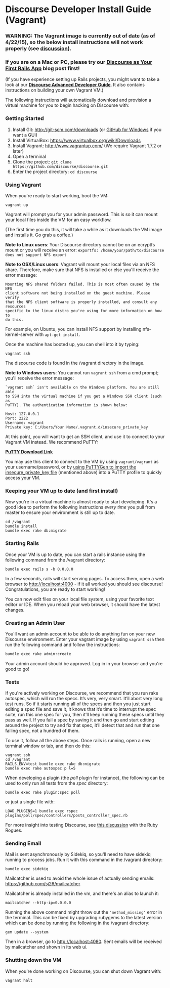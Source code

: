 # Discourse Developer Install Guide (Vagrant)

### WARNING: The Vagrant image is currently out of date (as of 4/22/15), so the below install instructions will not work properly (see [discussion](https://meta.discourse.org/t/localhost-createqueuedposts-error/27715/6)).

### If you are on a Mac or PC, please try our [Discourse as Your First Rails App](http://blog.discourse.org/2013/04/discourse-as-your-first-rails-app/) blog post first!

(If you have experience setting up Rails projects, you might want to take a look at our **[Discourse Advanced Developer Guide](DEVELOPER-ADVANCED.md)**. It also contains instructions on building your own Vagrant VM.)

The following instructions will automatically download and provision a virtual machine for you to begin hacking
on Discourse with:

### Getting Started

1. Install Git: http://git-scm.com/downloads (or [GitHub for Windows](http://windows.github.com/) if you want a GUI)
2. Install VirtualBox: https://www.virtualbox.org/wiki/Downloads
3. Install Vagrant: http://www.vagrantup.com/ (We require Vagrant 1.7.2 or later)
4. Open a terminal
5. Clone the project: `git clone https://github.com/discourse/discourse.git`
6. Enter the project directory: `cd discourse`

### Using Vagrant

When you're ready to start working, boot the VM:
```
vagrant up
```

Vagrant will prompt you for your admin password. This is so it can mount your local files inside the VM for an easy workflow.

(The first time you do this, it will take a while as it downloads the VM image and installs it. Go grab a coffee.)

**Note to Linux users**: Your Discourse directory cannot be on an ecryptfs mount or you will receive an error: `exportfs: /home/your/path/to/discourse does not support NFS export`

**Note to OSX/Linux users**: Vagrant will mount your local files via an NFS share. Therefore, make sure that NFS is installed or else you'll receive the error message:

```
Mounting NFS shared folders failed. This is most often caused by the NFS
client software not being installed on the guest machine. Please verify
that the NFS client software is properly installed, and consult any resources
specific to the linux distro you're using for more information on how to
do this.
```

For example, on Ubuntu, you can install NFS support by installing nfs-kernel-server with `apt-get install`.

Once the machine has booted up, you can shell into it by typing:

```
vagrant ssh
```

The discourse code is found in the /vagrant directory in the image.

**Note to Windows users**: You cannot run ```vagrant ssh``` from a cmd prompt; you'll receive the error message:

```
`vagrant ssh` isn't available on the Windows platform. You are still able
to SSH into the virtual machine if you get a Windows SSH client (such as
PuTTY). The authentication information is shown below:

Host: 127.0.0.1
Port: 2222
Username: vagrant
Private key: C:/Users/Your Name/.vagrant.d/insecure_private_key
```

At this point, you will want to get an SSH client, and use it to connect to your Vagrant VM instead. We recommend
PuTTY:

**[PuTTY Download Link](http://www.chiark.greenend.org.uk/~sgtatham/putty/download.html)**

You may use this client to connect to the VM by using ```vagrant/vagrant``` as your username/password, or by [using
PuTTYGen to import the insecure_private_key file](http://jason.sharonandjason.com/key_based_putty_logins_mini_how_to.htm)
(mentioned above) into a PuTTY profile to quickly access your VM.

### Keeping your VM up to date (and first install)

Now you're in a virtual machine is almost ready to start developing. It's a good idea to perform the following instructions
*every time* you pull from master to ensure your environment is still up to date.

```
cd /vagrant
bundle install
bundle exec rake db:migrate
```

### Starting Rails

Once your VM is up to date, you can start a rails instance using the following command from the /vagrant directory:

```
bundle exec rails s -b 0.0.0.0
```

In a few seconds, rails will start serving pages. To access them, open a web browser to [http://localhost:4000](http://localhost:4000) - if it all worked you should see discourse! Congratulations, you are ready to start working!

You can now edit files on your local file system, using your favorite text editor or IDE. When you reload your web browser, it should have the latest changes.

### Creating an Admin User

You'll want an admin account to be able to do anything fun on your new Discourse environment. Enter your vagrant image by using `vagrant ssh` then
run the following command and follow the instructions:

```bash
bundle exec rake admin:create
```

Your admin account should be approved. Log in in your browser and you're good to go!

### Tests

If you're actively working on Discourse, we recommend that you run rake autospec, which will run the specs.  It’s very, very smart. It’ll abort very long test runs. So if it starts running all of the specs and then you just start editing a spec file and save it, it knows that it’s time to interrupt the spec suite, run this one spec for you, then it’ll keep running these specs until they pass as well. If you fail a spec by saving it and then go and start editing around the project to try and fix that spec, it’ll detect that and run that one failing spec, not a hundred of them.

To use it, follow all the above steps. Once rails is running, open a new terminal window or tab, and then do this:

```
vagrant ssh
cd /vagrant
RAILS_ENV=test bundle exec rake db:migrate
bundle exec rake autospec p l=5
```

When developing a plugin (the *poll* plugin for instance), the following can be used to only run all tests from the *spec* directory:

```
bundle exec rake plugin:spec poll
```

or just a single file with:

```
LOAD_PLUGINS=1 bundle exec rspec plugins/poll/spec/controllers/posts_controller_spec.rb
```

For more insight into testing Discourse, see [this discussion](http://rubyrogues.com/117-rr-discourse-part-2-with-sam-saffron-and-robin-ward/) with the Ruby Rogues.

### Sending Email

Mail is sent asynchronously by Sidekiq, so you'll need to have sidekiq running to process jobs. Run it with this command in the /vagrant directory:

```
bundle exec sidekiq
```

Mailcatcher is used to avoid the whole issue of actually sending emails: https://github.com/sj26/mailcatcher

Mailcatcher is already installed in the vm, and there's an alias to launch it:

```
mailcatcher --http-ip=0.0.0.0
```
Running the above command might throw out the `'method_missing'` error in the terminal. This can be fixed by upgrading rubygems to the latest version which can be done by running the following in the /vagrant directory:

```
gem update --system
```

Then in a browser, go to [http://localhost:4080](http://localhost:4080). Sent emails will be received by mailcatcher and shown in its web ui.

### Shutting down the VM

When you're done working on Discourse, you can shut down Vagrant with:

```
vagrant halt
```

